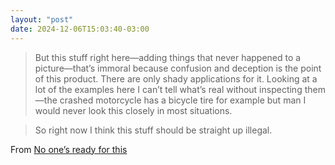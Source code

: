 ```yaml
---
layout: "post"
date: 2024-12-06T15:03:40-03:00
---
```


> But this stuff right here—adding things that never happened to a picture—that’s immoral because confusion and deception is the point of this product. There are only shady applications for it. Looking at a lot of the examples here I can’t tell what’s real without inspecting them—the crashed motorcycle has a bicycle tire for example but man I would never look this closely in most situations.

> So right now I think this stuff should be straight up illegal.


From [No one’s ready for this](https://robinrendle.com/notes/no-ones-ready-for-this/)

